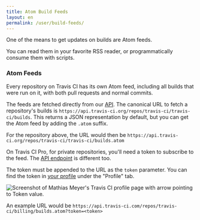 ```yaml
---
title: Atom Build Feeds
layout: en
permalink: /user/build-feeds/
---
```

One of the means to get updates on builds are Atom feeds.

You can read them in your favorite RSS reader, or programmatically consume them
with scripts.

### Atom Feeds

Every repository on Travis CI has its own Atom feed, including all builds that
were run on it, with both pull requests and normal commits.

The feeds are fetched directly from our [API](https://api.travis-ci.org). The
canonical URL to fetch a repository's builds is
`https://api.travis-ci.org/repos/travis-ci/travis-ci/builds`.  This returns a
JSON representation by default, but you can get the Atom feed by adding the
`.atom` suffix.

For the repository above, the URL would then be
`https://api.travis-ci.org/repos/travis-ci/travis-ci/builds.atom`

On Travis CI Pro, for private repositories, you'll need a token to subscribe to
the feed. The [API endpoint](https://api.travis-ci.com) is different too.

The token must be appended to the URL as the `token` parameter. You can find the
token in [your profile](https://magnum.travis-ci.com/profile/) under the
"Profile" tab.

![Screenshot of Mathias Meyer's Travis CI profile page with arrow pointing to Token value.](/images/token.jpg)

An example URL would be
`https://api.travis-ci.com/repos/travis-ci/billing/builds.atom?token=<token>`
